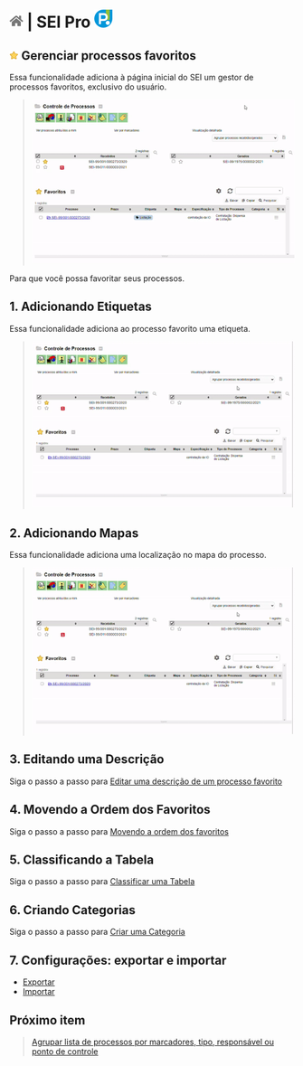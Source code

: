 # [![Home](../img/home.png)](../) |  SEI Pro ![Icone](../img/icon-32.png)

## ![SEI Pro Favoritos](../img/icon-favoritos.png) Gerenciar processos favoritos

Essa funcionalidade adiciona à página inicial do SEI um gestor de processos favoritos, exclusivo do usuário.

> ![Tela Favoritos](../img/tela-favoritos.gif) 

Para que você possa favoritar seus processos.

## 1. Adicionando Etiquetas

Essa funcionalidade adiciona ao processo favorito uma etiqueta.

> ![Tela Etiqueta](../img/tela-etiqueta.gif) 

## 2. Adicionando Mapas

Essa funcionalidade adiciona uma localização no mapa do processo.

> ![Tela Etiqueta](../img/tela-etiqueta.gif) 


## 3. Editando uma Descrição

Siga o passo a passo para [Editar uma descrição de um processo favorito](../pages/FAVORITOS-DESCRICAO.md)

## 4. Movendo a Ordem dos Favoritos

Siga o passo a passo para [Movendo a ordem dos favoritos](../pages/FAVORITOS-ORDEM.md)

## 5. Classificando a Tabela

Siga o passo a passo para [Classificar uma Tabela](../pages/FAVORITOS-TABELA.md)
 
## 6. Criando Categorias

Siga o passo a passo para [Criar uma Categoria](../pages/FAVORITOS-CATEGORIA.md)

## 7. Configurações: exportar e importar

- [Exportar ](../pages/FAVORITOS-EXPORTAR.md)
- [Importar ](../pages/FAVORITOS-IMPORTAR.md)


## Próximo item

> [Agrupar lista de processos por marcadores, tipo, responsável ou ponto de controle](../pages/AGRUPAR.md)
